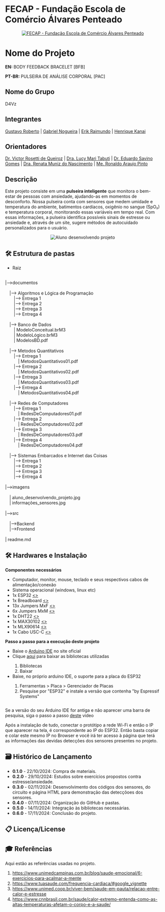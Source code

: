 # FECAP - Fundação Escola de Comércio Álvares Penteado

<p align="center">
<a href= "https://www.fecap.br/"><img src="https://encrypted-tbn0.gstatic.com/images?q=tbn:ANd9GcRhZPrRa89Kma0ZZogxm0pi-tCn_TLKeHGVxywp-LXAFGR3B1DPouAJYHgKZGV0XTEf4AE&usqp=CAU" alt="FECAP - Fundação Escola de Comércio Álvares Penteado" border="0"></a>
</p>

# Nome do Projeto

<p><strong>EN: </strong>BODY FEEDBACK BRACELET [BFB]</p>
<p><strong>PT-BR: </strong> PULSEIRA DE ANÁLISE CORPORAL [PAC]</p>

## Nome do Grupo

<P>D4Vz</P>

## Integrantes

<a href="https://github.com/DevGustar">Gustavo Roberto</a> |
<a href="https://github.com/NogGab">Gabriel Nogueira</a> |
<a href="https://github.com/ErikRaimundo">Erik Raimundo</a> |
<a href="https://github.com/eijikanai">Henrique Kanai</a>

## Orientadores

<a href="https://www.linkedin.com/in/victorbarq/?originalSubdomain=br">Dr. Victor Rosetti de Queiroz</a> |
<a href="https://www.linkedin.com/in/lucymari/?originalSubdomain=br">Dra. Lucy Mari Tabuti</a> |
<a href="https://www.linkedin.com/in/eduardo-savino-gomes-77833a10/">Dr. Eduardo Savino Gomes</a> |
<a href="https://www.linkedin.com/in/remuniz/">Dra. Renata Muniz do Nascimento</a> |
<a href="https://www.linkedin.com/in/ronaldo-araujo-pinto-3542811a/">Me. Ronaldo Araujo Pinto</a>

## Descrição

<p>Este projeto consiste em uma <strong>pulseira inteligente</strong> que monitora o bem-estar de pessoas com ansiedade, ajudando-as em momentos de desconforto. Nossa pulseira conta com sensores que medem umidade e temperatura do ambiente, batimentos cardíacos, oxigênio no sangue (SpO₂) e temperatura corporal, monitorando essas variáveis em tempo real. Com essas informações, a pulseira identifica possíveis sinais de estresse ou ansiedade e, através de um site, sugere métodos de autocuidado personalizados para o usuário.</p>

<p align="center">
<img src="https://i.ibb.co/dJCPYRQ/aluno-desenvolvendo-projeto.jpg" alt="Aluno desenvolvendo projeto" border="0">
</p>

## 🛠 Estrutura de pastas

- Raiz<br>

<br>
|-->documentos<br>

<br>
  &emsp;|--> Algoritmos e Lógica de Programação<br>
    &emsp;&emsp;|--> Entrega 1<br>
    &emsp;&emsp;|--> Entrega 2<br>
    &emsp;&emsp;|--> Entrega 3<br>
    &emsp;&emsp;|--> Entrega 4<br>

<br>
  &emsp;|--> Banco de Dados<br>
    &emsp;&emsp;| ModeloConceitual.brM3<br>
    &emsp;&emsp;| ModeloLógico.brM3<br>
    &emsp;&emsp;| ModelosBD.pdf<br>

<br>
  &emsp;|--> Metodos Quantitativos<br>
    &emsp;&emsp;|--> Entrega 1<br>
      &emsp;&emsp;&emsp;| MetodosQuantitativos01.pdf<br>
    &emsp;&emsp;|--> Entrega 2<br>
      &emsp;&emsp;&emsp;| MetodosQuantitativos02.pdf<br>
    &emsp;&emsp;|--> Entrega 3<br>
      &emsp;&emsp;&emsp;| MetodosQuantitativos03.pdf<br>
    &emsp;&emsp;|--> Entrega 4<br>
      &emsp;&emsp;&emsp;| MetodosQuantitativos04.pdf<br>

<br>
  &emsp;|--> Redes de Computadores<br>
    &emsp;&emsp;|--> Entrega 1<br>
      &emsp;&emsp;&emsp;| RedesDeComputadores01.pdf<br>
    &emsp;&emsp;|--> Entrega 2<br>
      &emsp;&emsp;&emsp;| RedesDeComputadores02.pdf<br>
    &emsp;&emsp;|--> Entrega 3<br>
      &emsp;&emsp;&emsp;| RedesDeComputadores03.pdf<br>
    &emsp;&emsp;|--> Entrega 4<br>
      &emsp;&emsp;&emsp;| RedesDeComputadores04.pdf<br>

<br>
  &emsp;|--> Sistemas Embarcados e Internet das Coisas<br>
    &emsp;&emsp;|--> Entrega 1<br>
    &emsp;&emsp;|--> Entrega 2<br>
    &emsp;&emsp;|--> Entrega 3<br>
    &emsp;&emsp;|--> Entrega 4<br>

<br>
|-->imagens<br>

<br>
  &emsp;| aluno_desenvolvendo_projeto.jpg<br>
  &emsp;| informações_sensores.jpg<br>

<br>
|-->src<br>

<br>
  &emsp;|-->Backend<br>
  &emsp;|-->Frontend<br>

<br>
| readme.md<br>

## 🛠 Hardwares e Instalação

<p><strong>Componentes necessários</strong></p>
<ul>
  <li>Computador, monitor, mouse, teclado e seus respectivos cabos de alimentação/conexão</li>
  <li>Sistema operacional (windows, linux etc)</li>

  <li>1x ESP32 <a href="https://www.google.com/search?q=ESP32&oq=ESP32&gs_lcrp=EgZjaHJvbWUqBwgAEAAYjwIyBwgAEAAYjwIyBggBEEUYOzIMCAIQIxgnGIAEGIoFMgoIAxAAGLEDGIAEMgcIBBAAGIAEMgYIBRBFGDwyBggGEEUYPDIGCAcQRRg80gEIMTIzOWowajmoAgCwAgA&sourceid=chrome&ie=UTF-8"><></a></li>

  <li>1x Breadboard <a href="https://www.google.com/search?q=Breadboard&oq=Breadboard&gs_lcrp=EgZjaHJvbWUyCQgAEEUYORiABDIHCAEQABiABDIHCAIQABiABDIHCAMQABiABDIHCAQQABiABDIMCAUQABhDGIAEGIoFMgcIBhAAGIAEMgcIBxAAGIAEMgcICBAAGIAEMgcICRAAGIAE0gEIMTgxNWowajeoAgCwAgA&sourceid=chrome&ie=UTF-8"><></a></li>

  <li>13x Jumpers MxF <a href="https://www.google.com/search?q=Jumpers+MxF&oq=Jumpers+MxF&gs_lcrp=EgZjaHJvbWUyBggAEEUYOTIHCAEQIRifBdIBBzQyNWowajmoAgCwAgA&sourceid=chrome&ie=UTF-8"><></a></li>

  <li>6x Jumpers MxM <a href="https://www.google.com/search?q=Jumpers+MxM&oq=Jumpers+MxM&gs_lcrp=EgZjaHJvbWUyBggAEEUYOTIHCAEQIRigAdIBBzY3MWowajmoAgCwAgA&sourceid=chrome&ie=UTF-8"><></a></li>

  <li>1x DHT22 <a href="https://www.google.com/search?q=DHT22&oq=DHT22&gs_lcrp=EgZjaHJvbWUyDggAEEUYJxg5GIAEGIoFMgwIARAAGBQYhwIYgAQyBwgCEAAYgAQyBwgDEAAYgAQyBwgEEAAYgAQyBggFEEUYPTIGCAYQRRg8MgYIBxBFGD3SAQgxMjE0ajBqN6gCALACAA&sourceid=chrome&ie=UTF-8"><></a></li>

  <li>1x MAX30102 <a href="https://www.google.com/search?q=MAX30102&oq=MAX30102&gs_lcrp=EgZjaHJvbWUyCQgAEEUYORiABDIQCAEQRRgTGCcYOxiABBiKBTIGCAIQRRhAMgcIAxAAGIAEMgcIBBAAGIAEMgYIBRBFGD0yBggGEEUYPDIGCAcQRRg80gEHNTM2ajBqOagCALACAA&sourceid=chrome&ie=UTF-8"><></a></li>

  <li>1x MLX90614 <a href="https://www.google.com/search?q=MLX90614&oq=MLX90614&gs_lcrp=EgZjaHJvbWUyDggAEEUYJxg5GIAEGIoFMg4IARBFGBQYOxiHAhiABDIICAIQRRgnGDsyBwgDEAAYgAQyBwgEEAAYgAQyBggFEEUYPDIGCAYQRRg8MgYIBxBFGDzSAQc1OTFqMGo5qAIAsAIA&sourceid=chrome&ie=UTF-8"><></a></li>

  <li>1x Cabo USC-C <a href="https://www.google.com/search?q=Cabo+USB-C&sca_esv=b28375632d0b0304&biw=1920&bih=953&sxsrf=ADLYWIJIVh5SMcy4VTncFno97HCLX3VWow%3A1731867793516&ei=kTQ6Z8aQH-_a1sQP8fOsMQ&ved=0ahUKEwiGnYWl_uOJAxVvrZUCHfE5KwYQ4dUDCA8&uact=5&oq=Cabo+USB-C&gs_lp=Egxnd3Mtd2l6LXNlcnAiCkNhYm8gVVNCLUMyBRAAGIAEMgUQABiABDIFEAAYgAQyBRAAGIAEMgUQABiABDIFEAAYgAQyBRAAGIAEMgUQABiABDIFEAAYgAQyBRAAGIAESOIvUJwQWMoscAN4AZABAJgBbKAB8QiqAQMyLjm4AQPIAQD4AQGYAg6gApMJwgIKEAAYsAMY1gQYR8ICDRAAGIAEGLADGEMYigXCAgQQIxgnwgIKECMYgAQYJxiKBcICDBAAGIAEGEMYigUYCsICChAAGIAEGEMYigXCAg0QABiABBixAxhDGIoFwgIKEAAYgAQYFBiHAsICCBAAGIAEGLEDmAMAiAYBkAYKkgcENC4xMKAH-k4&sclient=gws-wiz-serp"><></a></li>
</ul>

<p><strong>Passo a passo para a execução deste projeto</strong></p>
<ul>
  <li>Baixe o <a href="https://www.arduino.cc/en/software">Arduino IDE</a> no site oficial</li>
  <li>Clique <a href="https://drive.google.com/drive/folders/1_0JAlyXRPmQ2ljHWerrxkdcvzNjBxp1g?usp=sharing">aqui</a> para baixar as bibliotecas utilizadas</li>
  <ol>
    <li>Bibliotecas</li>
    <li>Baixar</li>
    <img src="https://i.ibb.co/N7393P7/guia.jpg" alt="" border="0">
  </ol>
  <li>Baixe, no próprio arduino IDE, o suporte para a placa do ESP32</li>
  <ol>
    <li>Ferramentas > Placa > Gerenciador de Placas</li>
    <li>Pesquise por "ESP32" e instale a versão que contenha "by Espressif Systems"
  </ol>
</ul>
<img src="https://i.ibb.co/gv42YyC/ESP32-Board.jpg" alt="" border="0">
<p>Se a versão do seu Arduino IDE for antiga e não aparecer uma barra de pesquisa, siga o passo a passo <a href="https://youtu.be/ROkhP5oWRUU?si=hSyUEFCoV2zSfpMS">deste</a> video</p>
<p>Após a instalação de tudo, conectar o protótipo a rede Wi-Fi e então o IP que aparecer na tela, é correspondente ao IP do ESP32. Então basta copiar e colar este mesmo IP no Browser e você
  irá ter acesso à página que terá as informações das devidas detecções dos sensores presentes no projeto.</p>

## 🗃 Histórico de Lançamento
<ul>
  <li><strong>0.1.0</strong> - 22/10/2024: Compra de materiais.</li>
   <li><strong>0.2.0</strong> - 29/10/2024: Estudos sobre exercícios propostos contra estresse/ansiedade.</li>
   <li><strong>0.3.0</strong> - 02/11/2024: Desenvolvimento dos códigos dos sensores, do circuito e página HTML para demonstração das detecçõoes dos sensores.</li>
   <li><strong>0.4.0</strong> - 07/11/2024: Organização do GitHub e pastas.</li>
   <li><strong>0.5.0</strong> - 14/11/2024: Integração às bibliotecas necessárias.</li>
   <li><strong>0.6.0</strong> - 17/11/2024: Conclusão do projeto.</li>
</ul>


## 📋 Licença/License


## 🎓 Referências

Aqui estão as referências usadas no projeto.

1. <https://www.unimedcampinas.com.br/blog/saude-emocional/6-exercicios-para-acalmar-a-mente>
2. <https://www.tuasaude.com/frequencia-cardiaca/#google_vignette>
3. <https://www.unimed.coop.br/viver-bem/saude-em-pauta/relacao-entre-calor-e-estresse>
4. <https://www.cnnbrasil.com.br/saude/calor-extremo-entenda-como-as-altas-temperaturas-afetam-o-corpo-e-a-saude/>
